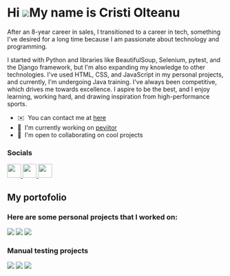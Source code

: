 
Hi ![](https://user-images.githubusercontent.com/18350557/176309783-0785949b-9127-417c-8b55-ab5a4333674e.gif)My name is Cristi Olteanu
======================================================================================================================================

After an 8-year career in sales, I transitioned to a career in tech, something I've desired for a long time because I am passionate about technology and programming.

I started with Python and libraries like BeautifulSoup, Selenium, pytest, and the Django framework, but I'm also expanding my knowledge to other technologies. I've used HTML, CSS, and JavaScript in my personal projects, and currently, I'm undergoing Java training. I've always been competitive, which drives me towards excellence. I aspire to be the best, and I enjoy learning, working hard, and drawing inspiration from high-performance sports.

* ✉️  You can contact me at [here](https://www.linkedin.com/in/cristi-olteanu-03937718b/)
* 🚀  I'm currently working on [peviitor](http://peviitor.ro/)
* 🤝  I'm open to collaborating on cool projects


### Socials

<p align="left"> <a href="https://web.facebook.com/profile.php?id=61550087301218" target="_blank" rel="noreferrer"> <picture> <source media="(prefers-color-scheme: dark)" srcset="https://raw.githubusercontent.com/danielcranney/readme-generator/main/public/icons/socials/facebook-dark.svg" /> <source media="(prefers-color-scheme: light)" srcset="https://raw.githubusercontent.com/danielcranney/readme-generator/main/public/icons/socials/facebook.svg" /> <img src="https://raw.githubusercontent.com/danielcranney/readme-generator/main/public/icons/socials/facebook.svg" width="32" height="32" /> </picture> </a> <a href="https://www.github.com/cristiol" target="_blank" rel="noreferrer"> <picture> <source media="(prefers-color-scheme: dark)" srcset="https://raw.githubusercontent.com/danielcranney/readme-generator/main/public/icons/socials/github-dark.svg" /> <source media="(prefers-color-scheme: light)" srcset="https://raw.githubusercontent.com/danielcranney/readme-generator/main/public/icons/socials/github.svg" /> <img src="https://raw.githubusercontent.com/danielcranney/readme-generator/main/public/icons/socials/github.svg" width="32" height="32" /> </picture> </a> <a href="https://www.linkedin.com/in/cristi-olteanu-03937718b/" target="_blank" rel="noreferrer"> <picture> <source media="(prefers-color-scheme: dark)" srcset="https://raw.githubusercontent.com/danielcranney/readme-generator/main/public/icons/socials/linkedin-dark.svg" /> <source media="(prefers-color-scheme: light)" srcset="https://raw.githubusercontent.com/danielcranney/readme-generator/main/public/icons/socials/linkedin.svg" /> <img src="https://raw.githubusercontent.com/danielcranney/readme-generator/main/public/icons/socials/linkedin.svg" width="32" height="32" /> </picture> </a></p>

## My portofolio 

### <b>Here are some personal projects that I worked on:</b>

<p dir="auto"><a href="https://github.com/peviitor-ro/Scrapers_Cristi_Olteanu"><img src="https://github-readme-stats.vercel.app/api/pin/?username=peviitor-ro&repo=Scrapers_Cristi_Olteanu&title_color=ffffff&text_color=ffffff&icon_color=facc15&bg_color=1c1917&hide_border=true&locale=en" ></a>     <a href="https://github.com/cristiol/BrowserStack_Selenium"><img src="https://github-readme-stats.vercel.app/api/pin/?username=cristiol&repo=BrowserStack_Selenium&title_color=ffffff&text_color=ffffff&icon_color=facc15&bg_color=1c1917&hide_border=true&locale=en" ></a>
<a href="https://github.com/cristiol/Selenium_Pytest_e-commerce"><img src="https://github-readme-stats.vercel.app/api/pin/?username=cristiol&repo=Selenium_Pytest_e-commerce&title_color=ffffff&text_color=ffffff&icon_color=facc15&bg_color=1c1917&hide_border=true&locale=en" ></a>    </a></p>

### <b>Manual testing projects</b>

<p dir="auto"><a href="https://github.com/cristiol/My-API-Project"><img src="https://github-readme-stats.vercel.app/api/pin/?username=cristiol&repo=My-API-Project&title_color=ffffff&text_color=ffffff&icon_color=facc15&bg_color=1c1917&hide_border=true&locale=en" ></a>  <a href="https://github.com/cristiol/Bug-reports"><img src="https://github-readme-stats.vercel.app/api/pin/?username=cristiol&repo=Bug-reports&title_color=ffffff&text_color=ffffff&icon_color=facc15&bg_color=1c1917&hide_border=true&locale=en" ></a> <a href="https://github.com/cristiol/Test-case-samples"><img src="https://github-readme-stats.vercel.app/api/pin/?username=cristiol&repo=Test-case-samples&title_color=ffffff&text_color=ffffff&icon_color=facc15&bg_color=1c1917&hide_border=true&locale=en" ></a></p>


